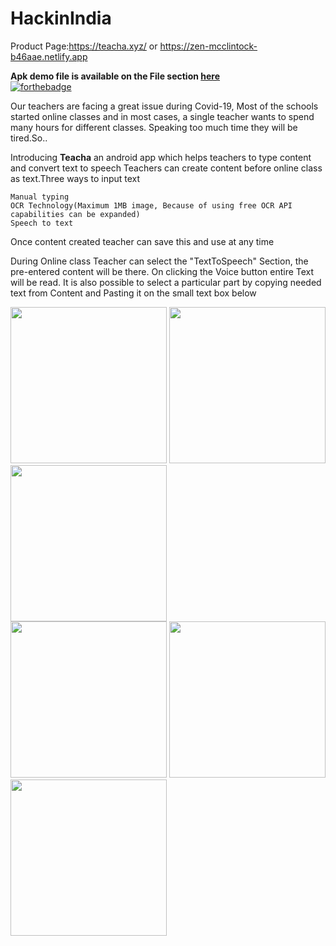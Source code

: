 # HackinIndia
Product Page:https://teacha.xyz/
or https://zen-mcclintock-b46aae.netlify.app

<b>Apk demo file is available on the File section <a href="https://github.com/dontech09/hackinindia/find/master">here</a></b><BR>
[![forthebadge](https://forthebadge.com/images/badges/built-with-love.svg)](https://forthebadge.com)

Our teachers are facing a great issue during Covid-19, Most of the schools started online classes and in most cases, a single teacher wants to spend many hours for different classes. Speaking too much time they will be tired.So.. 

Introducing <b>Teacha</b> an android app which helps teachers to type content and convert text to speech
Teachers can create content before online class as text.Three ways to input text

    Manual typing
    OCR Technology(Maximum 1MB image, Because of using free OCR API capabilities can be expanded)
    Speech to text


Once content created teacher can save this and use at any time

During Online class Teacher can select the "TextToSpeech" Section, the pre-entered content will be there. On clicking the Voice button entire Text will be read. It is also possible to select a particular part by copying needed text from Content and Pasting it on the small text box below
<p><img src="https://teacha.xyz/images/1.png" width="250" alt="" />
    <img src="https://teacha.xyz/images/2.png" width="250" alt="" />
    <img src="https://teacha.xyz/images/3.png" width="250" alt="" /><br>
    <img src="https://teacha.xyz/images/4.png" width="250" alt="" />
    <img src="https://teacha.xyz/images/5.png" width="250" alt="" />
    <img src="https://teacha.xyz/images/6.png" width="250" alt="" /></p>
